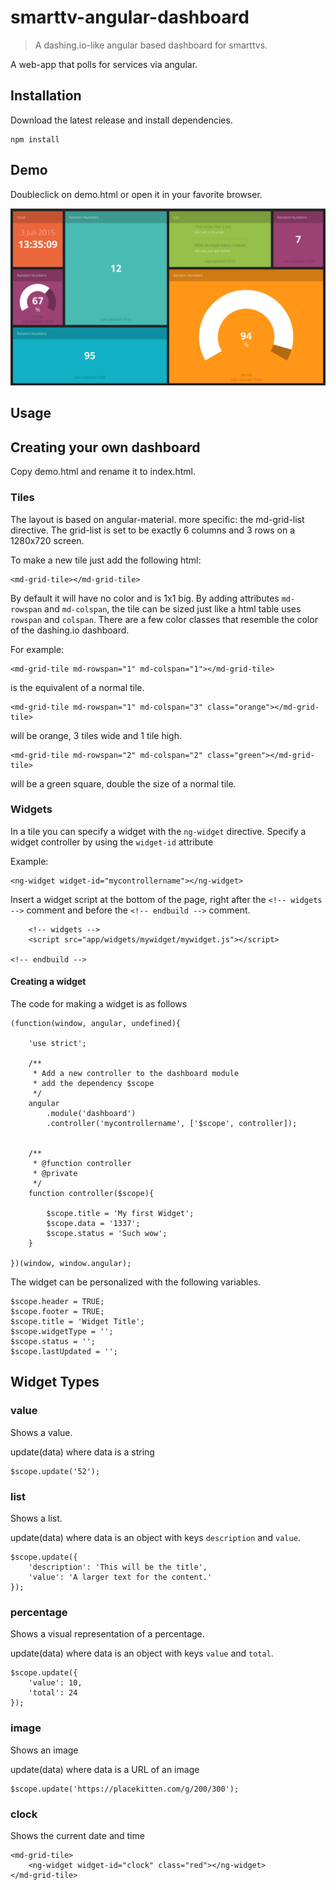 
# smarttv-angular-dashboard

> A dashing.io-like angular based dashboard for smarttvs.

A web-app that polls for services via angular.

## Installation

Download the latest release and install dependencies.

    npm install

## Demo

Doubleclick on demo.html or open it in your favorite browser.

![Demo](docs/demo.png "Demo")

## Usage

## Creating your own dashboard

Copy demo.html and rename it to index.html. 

### Tiles

The layout is based on angular-material. more specific: the md-grid-list directive. The grid-list is set to be exactly 6 columns and 3 rows on a 1280x720 screen.

To make a new tile just add the following html:

    <md-grid-tile></md-grid-tile>

By default it will have no color and is 1x1 big. By adding attributes `md-rowspan` and `md-colspan`, the tile can be sized just like a html table uses `rowspan` and `colspan`. There are a few color classes that resemble the color of the dashing.io dashboard.

For example:

    <md-grid-tile md-rowspan="1" md-colspan="1"></md-grid-tile>

is the equivalent of a normal tile.

    <md-grid-tile md-rowspan="1" md-colspan="3" class="orange"></md-grid-tile>

will be orange, 3 tiles wide and 1 tile high.

    <md-grid-tile md-rowspan="2" md-colspan="2" class="green"></md-grid-tile>

will be a green square, double the size of a normal tile.

### Widgets

In a tile you can specify a widget with the `ng-widget` directive. Specify a widget controller by using the `widget-id` attribute

Example:

    <ng-widget widget-id="mycontrollername"></ng-widget>

Insert a widget script at the bottom of the page, right after the `<!-- widgets -->` comment and before the `<!-- endbuild -->` comment.

        <!-- widgets -->
        <script src="app/widgets/mywidget/mywidget.js"></script>

    <!-- endbuild -->

#### Creating a widget

The code for making a widget is as follows

    (function(window, angular, undefined){
        
        'use strict';

        /**
         * Add a new controller to the dashboard module
         * add the dependency $scope
         */
        angular
            .module('dashboard')
            .controller('mycontrollername', ['$scope', controller]);


        /**
         * @function controller
         * @private
         */
        function controller($scope){

            $scope.title = 'My first Widget';
            $scope.data = '1337';
            $scope.status = 'Such wow';
        }

    })(window, window.angular);

The widget can be personalized with the following variables.

    $scope.header = TRUE;
    $scope.footer = TRUE;
    $scope.title = 'Widget Title';
    $scope.widgetType = '';
    $scope.status = '';
    $scope.lastUpdated = '';


## Widget Types

### value

Shows a value.

update(data) where data is a string

    $scope.update('52');

### list

Shows a list.

update(data) where data is an object with keys `description` and `value`.

    $scope.update({
        'description': 'This will be the title',
        'value': 'A larger text for the content.'
    });

### percentage

Shows a visual representation of a percentage.

update(data) where data is an object with keys `value` and `total`.

    $scope.update({
        'value': 10,
        'total': 24
    });

### image

Shows an image

update(data) where data is a URL of an image

    $scope.update('https://placekitten.com/g/200/300');

### clock

Shows the current date and time

    <md-grid-tile>
        <ng-widget widget-id="clock" class="red"></ng-widget>
    </md-grid-tile>